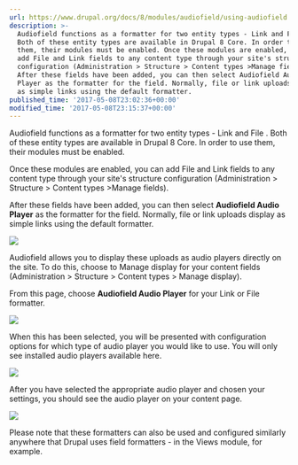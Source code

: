 ```yaml
---
url: https://www.drupal.org/docs/8/modules/audiofield/using-audiofield
description: >-
  Audiofield functions as a formatter for two entity types - Link and File .
  Both of these entity types are available in Drupal 8 Core. In order to use
  them, their modules must be enabled. Once these modules are enabled, you can
  add File and Link fields to any content type through your site's structure
  configuration (Administration > Structure > Content types >Manage fields).
  After these fields have been added, you can then select Audiofield Audio
  Player as the formatter for the field. Normally, file or link uploads display
  as simple links using the default formatter.
published_time: '2017-05-08T23:02:36+00:00'
modified_time: '2017-05-08T23:15:37+00:00'
---
```

Audiofield functions as a formatter for two entity types - Link and File . Both of these entity types are available in Drupal 8 Core. In order to use them, their modules must be enabled.

Once these modules are enabled, you can add File and Link fields to any content type through your site's structure configuration (Administration > Structure > Content types >Manage fields).

After these fields have been added, you can then select **Audiofield Audio Player** as the formatter for the field. Normally, file or link uploads display as simple links using the default formatter.

![](https://www.drupal.org/files/generic_files.jpg)

Audiofield allows you to display these uploads as audio players directly on the site. To do this, choose to Manage display for your content fields (Administration > Structure > Content types > Manage display).

From this page, choose **Audiofield Audio Player** for your Link or File formatter.

![](https://www.drupal.org/files/choosing_formatter.jpg)

When this has been selected, you will be presented with configuration options for which type of audio player you would like to use. You will only see installed audio players available here.

![](https://www.drupal.org/files/choosing_player.jpg)

After you have selected the appropriate audio player and chosen your settings, you should see the audio player on your content page.

![](https://www.drupal.org/files/sample_audiofield_0.jpg)

Please note that these formatters can also be used and configured similarly anywhere that Drupal uses field formatters - in the Views module, for example.